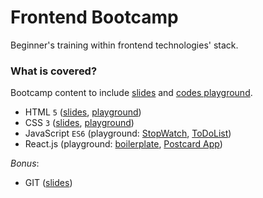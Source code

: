 # Frontend Bootcamp

Beginner's training within frontend technologies' stack.

### What is covered?

Bootcamp content to include [slides](slides/) and [codes playground](playground/).

- HTML `5` ([slides](slides/html), [playground](playground/html))
- CSS `3` ([slides](slides/css), [playground](playground/css))
- JavaScript `ES6` (playground: [StopWatch](playground/js/stopWatch), [ToDoList](playground/js/toDoList))
- React.js (playground: [boilerplate](playground/react/create-react-app), [Postcard App](playground/react/postcard-app))

_Bonus_:

- GIT ([slides](slides/git))
